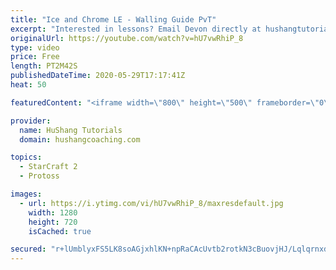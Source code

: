 ```yaml
---
title: "Ice and Chrome LE - Walling Guide PvT"
excerpt: "Interested in lessons? Email Devon directly at hushangtutorials@outlook.com ------------------------------------------------------------------------------------------------------- Want to support HuShang Tutorials directly? Patreon is a website where you can contribute a monthly donation that will help"
originalUrl: https://youtube.com/watch?v=hU7vwRhiP_8
type: video
price: Free
length: PT2M42S
publishedDateTime: 2020-05-29T17:17:41Z
heat: 50

featuredContent: "<iframe width=\"800\" height=\"500\" frameborder=\"0\" src=\"https://www.youtube.com/embed/hU7vwRhiP_8\" allow=\"accelerometer; autoplay; encrypted-media; gyroscope; picture-in-picture\" allowfullscreen></iframe>"

provider:
  name: HuShang Tutorials
  domain: hushangcoaching.com

topics:
  - StarCraft 2
  - Protoss

images:
  - url: https://i.ytimg.com/vi/hU7vwRhiP_8/maxresdefault.jpg
    width: 1280
    height: 720
    isCached: true

secured: "r+lUmblyxFS5LK8soAGjxhlKN+npRaCAcUvtb2rotkN3cBuovjHJ/LqlqrnxdEzaZgIgEfgPFFPoAwrR910kGdNHmk4JWviyhO7srvx83YvWpZncg3f27D7m8gKtDikjOaOpx4NLsAystGuaUhhlIDXkgE0TtQMtn65F8HoXr2wmRfmVL4i69Jh1k4Z3zKaUjer9cs8vYdfvBJHe/qvuo8ICndnI6LcBctzWQQv+McQZ4Nxjw8ZcoVSVYrXiNcQx9RJt6lV36qq7b7YqN9FWagQ5YgLw1iPEshzN61wWmF7Xx5EAySn6cl10T31kV64t6gIGiGTqSNTzR3kXFx0xkW4/5mcItsjSlwOigj+lu2edrt9g5fJgV5AXGxbNEWTxQ3cCGLHurSsCsfC7rdkE2Y9cGcCDb1vFnAClHLDob24=;Ha3Fyn4UDJCLn10swHJK4g=="
---
```


